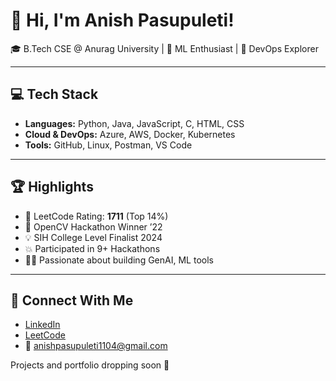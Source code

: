 # 👋 Hi, I'm Anish Pasupuleti!           
                           
🎓 B.Tech CSE @ Anurag University | 🧠 ML Enthusiast | 🚀 DevOps Explorer                                                   
                                    
---                          
                       
## 💻 Tech Stack             
           
- **Languages:** Python, Java, JavaScript, C, HTML, CSS      
- **Cloud & DevOps:** Azure, AWS, Docker, Kubernetes   
- **Tools:** GitHub, Linux, Postman, VS Code
 
---

## 🏆 Highlights

- 🧠 LeetCode Rating: **1711** (Top 14%) 
- 🥇 OpenCV Hackathon Winner ’22
- 💡 SIH College Level Finalist 2024
- 💥 Participated in 9+ Hackathons
- 👨‍💻 Passionate about building GenAI, ML tools

--- 

## 🔗 Connect With Me

- [LinkedIn](https://www.linkedin.com/in/anishpasupuleti/)
- [LeetCode](https://leetcode.com/u/AnishSai/)
- 📧 anishpasupuleti1104@gmail.com

Projects and portfolio dropping soon 🚀
